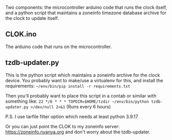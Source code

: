 Two components: the microcontroller arduino code that runs the clock itself,
and a python script that maintains a zoneinfo timezone database archive for the clock
to update itself.

## CLOK.ino
The arduino code that runs on the microcontroller.

## tzdb-updater.py
This is the python script which maintains a zoneinfo archive for the clock device.
You probably want to make/use a virtualenv for this, and install the requirements:
```~/env/bin/pip install -r requirements.txt```

Then you'll probably want to place this script in a contab or similar with something like:
```22 */6 * * * TOPDIR=$HOME/tzdir ~/env/bin/python tzdb-updater.py >/dev/null 2>&1```
(Runs every 6 hours)

P.S. I use tarfile filter option which needs at least python 3.9.17

Or you can just point the CLOK to my zoneinfo server: https://zoneinfo.nyanya.org and don't worry about the tzdb-updater.
